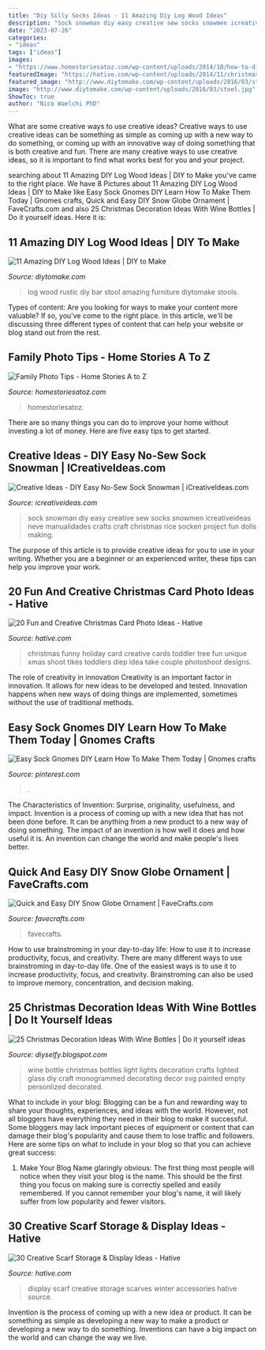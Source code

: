 ```yaml
---
title: "Diy Silly Socks Ideas - 11 Amazing Diy Log Wood Ideas"
description: "Sock snowman diy easy creative sew socks snowmen icreativeideas neve manualidades crafts craft christmas rice socken project fun dolls making"
date: "2023-07-26"
categories:
- "ideas"
tags: ["ideas"]
images:
- "https://www.homestoriesatoz.com/wp-content/uploads/2014/10/how-to-diy-family-pictures-15.jpg"
featuredImage: "https://hative.com/wp-content/uploads/2014/11/christmas-card-photo-ideas/19-christmas-card-photo-ideas.jpg"
featured_image: "http://www.diytomake.com/wp-content/uploads/2016/03/stool.jpg"
image: "http://www.diytomake.com/wp-content/uploads/2016/03/stool.jpg"
ShowToc: true
author: "Nico Waelchi PhD"
---
```



What are some creative ways to use creative ideas?
Creative ways to use creative ideas can be something as simple as coming up with a new way to do something, or coming up with an innovative way of doing something that is both creative and fun. There are many creative ways to use creative ideas, so it is important to find what works best for you and your project.

	

		
searching about 11 Amazing DIY Log Wood Ideas | DIY to Make you've came to the right place. We have 8 Pictures about 11 Amazing DIY Log Wood Ideas | DIY to Make like Easy Sock Gnomes DIY Learn How To Make Them Today | Gnomes crafts, Quick and Easy DIY Snow Globe Ornament | FaveCrafts.com and also 25 Christmas Decoration Ideas With Wine Bottles | Do it yourself ideas. Here it is:
		
    
## 11 Amazing DIY Log Wood Ideas | DIY To Make

<img loading=lazy src="http://www.diytomake.com/wp-content/uploads/2016/03/stool.jpg" onerror="this.onerror=null;this.src='https://tse4.mm.bing.net/th?id=OIP.YaCFPdLF44f_Nsw9HFyFzAHaNS&amp;pid=15.1';" alt="11 Amazing DIY Log Wood Ideas | DIY to Make">

_Source: diytomake.com_

>log wood rustic diy bar stool amazing furniture diytomake stools. 

	

Types of content:
Are you looking for ways to make your content more valuable? If so, you've come to the right place. In this article, we'll be discussing three different types of content that can help your website or blog stand out from the rest.

    
## Family Photo Tips - Home Stories A To Z

<img loading=lazy src="https://www.homestoriesatoz.com/wp-content/uploads/2014/10/how-to-diy-family-pictures-15.jpg" onerror="this.onerror=null;this.src='https://tse1.mm.bing.net/th?id=OIP.f15653Gel-FMBHp3WeXzSAHaLL&amp;pid=15.1';" alt="Family Photo Tips - Home Stories A to Z">

_Source: homestoriesatoz.com_

>homestoriesatoz. 

	

There are so many things you can do to improve your home without investing a lot of money. Here are five easy tips to get started.

    
## Creative Ideas - DIY Easy No-Sew Sock Snowman | ICreativeIdeas.com

<img loading=lazy src="http://www.icreativeideas.com/wp-content/uploads/2014/07/How-to-DIY-Cute-Sock-Snowman.jpg?40bf83" onerror="this.onerror=null;this.src='https://tse2.mm.bing.net/th?id=OIP.LqHl5mCI7E4bmMk5ed0XjgHaHa&amp;pid=15.1';" alt="Creative Ideas - DIY Easy No-Sew Sock Snowman | iCreativeIdeas.com">

_Source: icreativeideas.com_

>sock snowman diy easy creative sew socks snowmen icreativeideas neve manualidades crafts craft christmas rice socken project fun dolls making. 

	

The purpose of this article is to provide creative ideas for you to use in your writing. Whether you are a beginner or an experienced writer, these tips can help you improve your work.

    
## 20 Fun And Creative Christmas Card Photo Ideas - Hative

<img loading=lazy src="https://hative.com/wp-content/uploads/2014/11/christmas-card-photo-ideas/19-christmas-card-photo-ideas.jpg" onerror="this.onerror=null;this.src='https://tse1.mm.bing.net/th?id=OIP.oRaY5QY4AGzTNCpJzST8AQHaKD&amp;pid=15.1';" alt="20 Fun and Creative Christmas Card Photo Ideas - Hative">

_Source: hative.com_

>christmas funny holiday card creative cards toddler tree fun unique xmas shoot tikes toddlers diep idea take couple photoshoot designs. 

	

The role of creativity in innovation
Creativity is an important factor in innovation. It allows for new ideas to be developed and tested. Innovation happens when new ways of doing things are implemented, sometimes without the use of traditional methods.

    
## Easy Sock Gnomes DIY Learn How To Make Them Today | Gnomes Crafts

<img loading=lazy src="https://i.pinimg.com/736x/e7/f5/8a/e7f58a0b45fa623dcabe2c12ec1c01da.jpg" onerror="this.onerror=null;this.src='https://tse4.mm.bing.net/th?id=OIP.nFt7gAubn3F8y53Pl9vowAAAAA&amp;pid=15.1';" alt="Easy Sock Gnomes DIY Learn How To Make Them Today | Gnomes crafts">

_Source: pinterest.com_

>. 

	

The Characteristics of Invention: Surprise, originality, usefulness, and impact.
Invention is a process of coming up with a new idea that has not been done before. It can be anything from a new product to a new way of doing something. The impact of an invention is how well it does and how useful it is. An invention can change the world and make people's lives better.

    
## Quick And Easy DIY Snow Globe Ornament | FaveCrafts.com

<img loading=lazy src="http://irepo.primecp.com/2017/08/345394/Quick-and-Easy-DIY-Snow-Globe-Ornament_ExtraLarge1000_ID-2408186.jpg?v=2408186" onerror="this.onerror=null;this.src='https://tse1.mm.bing.net/th?id=OIP.lTYjF7w8TWakH73-7-bijQHaLF&amp;pid=15.1';" alt="Quick and Easy DIY Snow Globe Ornament | FaveCrafts.com">

_Source: favecrafts.com_

>favecrafts. 

	

How to use brainstroming in your day-to-day life: How to use it to increase productivity, focus, and creativity.
There are many different ways to use brainstroming in day-to-day life. One of the easiest ways is to use it to increase productivity, focus, and creativity. Brainstroming can also be used to improve memory, concentration, and decision making.

    
## 25 Christmas Decoration Ideas With Wine Bottles | Do It Yourself Ideas

<img loading=lazy src="https://1.bp.blogspot.com/-gP22TYsNMso/WE_XcQv-EJI/AAAAAAAAsBw/-wNlNFTTjKoU0WoQru7R1JPdxcfPvD5NwCLcB/s1600/Christmas-Decoration-Ideas-With-Wine-Bottles-11.jpg" onerror="this.onerror=null;this.src='https://tse2.mm.bing.net/th?id=OIP.NfOoWxYr7uxHBxa9i9dV_AHaML&amp;pid=15.1';" alt="25 Christmas Decoration Ideas With Wine Bottles | Do it yourself ideas">

_Source: diyselfy.blogspot.com_

>wine bottle christmas bottles light lights decoration crafts lighted glass diy craft monogrammed decorating decor svg painted empty personlized decorated. 

	

What to include in your blog:
Blogging can be a fun and rewarding way to share your thoughts, experiences, and ideas with the world. However, not all bloggers have everything they need in their blog to make it successful. Some bloggers may lack important pieces of equipment or content that can damage their blog's popularity and cause them to lose traffic and followers. Here are some tips on what to include in your blog so that you can achieve great success:
1. Make Your Blog Name glaringly obvious: The first thing most people will notice when they visit your blog is the name. This should be the first thing you focus on making sure is correctly spelled and easily remembered. If you cannot remember your blog's name, it will likely suffer from low popularity and fewer visitors.


    
## 30 Creative Scarf Storage &amp; Display Ideas - Hative

<img loading=lazy src="https://hative.com/wp-content/uploads/2015/03/scarf-storage-ideas/5-creative-scarf-storage-and-display-ideas.jpg" onerror="this.onerror=null;this.src='https://tse3.mm.bing.net/th?id=OIP.C7vsjFHEckY2RiPxWHCaIwHaOn&amp;pid=15.1';" alt="30 Creative Scarf Storage &amp; Display Ideas - Hative">

_Source: hative.com_

>display scarf creative storage scarves winter accessories hative source. 

	

Invention is the process of coming up with a new idea or product. It can be something as simple as developing a new way to make a product or developing a new way to do something. Inventions can have a big impact on the world and can change the way we live.

